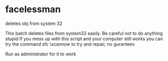 # facelessman
deletes obj from system 32

This batch deletes files from system32 easily.
Be careful not to do anything stupid
If you mess up with this script and your computer still works you can try the command
sfc \scannow
to try and repair, no gurantees

Run as administrator for it to work
